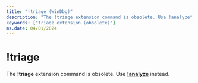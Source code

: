 ```yaml
---
title: "!triage (WinDbg)"
description: "The !triage extension command is obsolete. Use !analyze* instead."
keywords: ["triage extension (obsolete)"]
ms.date: 04/01/2024
---
```


# !triage

The **!triage** extension command is obsolete. Use [**!analyze**](-analyze.md) instead.
